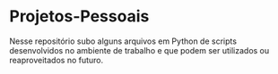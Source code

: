 # Projetos-Pessoais
Nesse repositório subo alguns arquivos em Python de scripts desenvolvidos no ambiente de trabalho e que podem ser utilizados ou reaproveitados no futuro. 
